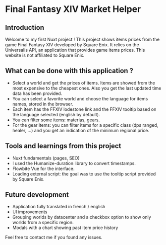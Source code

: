 # Final Fantasy XIV Market Helper

## Introduction

Welcome to my first Nuxt project ! This project shows items prices from the game Final Fantasy XIV developed by Square Enix. It relies on the Universalis API, an application that provides game items prices. This website is not affiliated to Square Enix.

## What can be done with this application ?

- Select a world and get the prices of items. Items are showed from the most expensive to the cheapest ones. Also you get the last updated time data has been provided.
- You can select a favorite world and choose the language for items names, stored in the browser.
- Each item has the FFXIV lodestone link and the FFXIV tooltip based on the language selected (english by default).
- You can filter some items: materias, gears.
- For the gear items: you can filter items for a specific class (dps ranged, healer, ...) and you get an indication of the minimum regional price.

## Tools and learnings from this project

- Nuxt fundamentals (pages, SEO)
- I used the Humanize-duration library to convert timestamps.
- Flowbite Vue for the interface.
- Loading external script: the goal was to use the tooltip script provided by Square Enix.

## Future development

- Application fully translated in french / english
- UI improvements
- Grouping worlds by datacenter and a checkbox option to show only worlds from a specific region.
- Modals with a chart showing past item price history

Feel free to contact me if you found any issues.